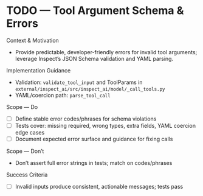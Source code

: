 # TODO — Tool Argument Schema & Errors

Context & Motivation
- Provide predictable, developer-friendly errors for invalid tool arguments; leverage Inspect’s JSON Schema validation and YAML parsing.

Implementation Guidance
- Validation: `validate_tool_input` and ToolParams in `external/inspect_ai/src/inspect_ai/model/_call_tools.py`
- YAML/coercion path: `parse_tool_call`

Scope — Do
- [ ] Define stable error codes/phrases for schema violations
- [ ] Tests cover: missing required, wrong types, extra fields, YAML coercion edge cases
- [ ] Document expected error surface and guidance for fixing calls

Scope — Don’t
- Don’t assert full error strings in tests; match on codes/phrases

Success Criteria
- [ ] Invalid inputs produce consistent, actionable messages; tests pass
